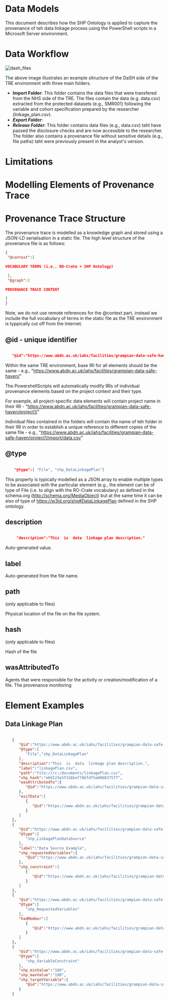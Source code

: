 # Data Models 

This document describes how the SHP Ontology is applied to capture the provenance of teh data linkage process using the PowerShell scripts in a Microsoft Server environment. 

# Data Workflow 

![dash_files](https://github.com/TRE-Provenance/TRE-Provenance.github.io/assets/4025828/964fc1ad-df40-4e89-b5ef-1aaf5bbe9856)

The above image illustrates an example sltructure of the DaSH side of the TRE environment with three main folders. 

* **Import Folder**: This folder contains the data files that were transfered from the NHS side of the TRE. The files contain the data (e.g. data.csv) extracted from the protected datasets (e.g., SMR001) following the variable and cohort specification prepared by the researcher (linkage_plan.csv).
* ***Export Folder***:
* ***Release Folder***: This folder contains data files (e.g., data.csv) taht have passed the disclosure checks and are now accessible to the researcher. The folder also contains a provenance file without sensitive details (e.g., file paths) taht were previously present in the analyst's version. 


# Limitations

# Modelling Elements of Provenance Trace

# Provenance Trace Structure 

The provenance trace is modelled as a knowledge graph and stored using a JSON-LD serialisation in a static file. The high level structure of the provenance file is as follows:

```JSON
{
 "@context":[

VOCABULARY TERMS (i.e., RO-Crate + SHP Ontology)

 ],
 "@graph":[

PROVENANCE TRACE CONTENT

]
}
```

Note, we do not use remote references for the @context part, instead we include the full vocabulary of terms in the static file as the TRE environment is typpically cut off from the Internet. 

## @id - unique identifier

```JSON

   "@id":"https://www.abdn.ac.uk/iahs/facilities/grampian-data-safe-haven/project1/linkagePlan.csv"

```

Within the same TRE environment, base IRI for all elements should be the same - e.g., "https://www.abdn.ac.uk/iahs/facilities/grampian-data-safe-haven/"

The PowershellScripts will automatically modify IRIs of individual provenance elements based on the project context and their type. 

For example, all project-specific data elements will contain project name in their IRI  - "https://www.abdn.ac.uk/iahs/facilities/grampian-data-safe-haven/project1/"

Individual files contained in the folders will contain the name of teh folder in their IRI in order to establish a unique reference to different copies of the same file - e.g., "https://www.abdn.ac.uk/iahs/facilities/grampian-data-safe-haven/project1/import/data.csv"

## @type 

```JSON

    "@type":[ "File", "shp_DataLinkagePlan"]

```

This property is typically modelled as a JSON array to enable multiple types to be associated with the particular element (e.g., the element can be of type of File (i.e. to align with the RO-Crate vocabulary) as defined in the schema.org (http://schema.org/MediaObject) but at the same time it can be also of type of https://w3id.org/shp#DataLinkagePlan defined in the SHP ontology. 

## description

```JSON

     "description":"This  is  data  linkage plan description."

```

Auto-generated value.

## label

Auto-generated from the file name.

## path

(only applicable to files)

Physical location of the file on the file system.

## hash

(only applicable to files)

Hash of the file

## wasAttributedTo

Agents that were responsible for the activity or creation/modification of a file. The provenance monitoring 

# Element Examples 

## Data Linkage Plan 

```JSON

   {
      "@id":"https://www.abdn.ac.uk/iahs/facilities/grampian-data-safe-haven/project1/linkagePlan.csv",
      "@type":[
         "File","shp_DataLinkagePlan"
      ],
      "description":"This  is  data  linkage plan description.",
      "label":"linkagePlan.csv",
      "path":"file:///c:/documents/linkagePlan.csv",
	  "shp_hash":"e0d123e5f316bef78bfdf5a008837577",
      "wasAttributedTo":{
         "@id":"https://www.abdn.ac.uk/iahs/facilities/grampian-data-safe-haven/staff/s10mm2"
      },
      "exifData":[
         {
            "@id":"https://www.abdn.ac.uk/iahs/facilities/grampian-data-safe-haven/project1/linkagePlan.csv#DataSource.a35d45fd-cfcf-44d7-96a3-b44de21a9652"
         }
      ]
   },
   {
      "@id":"https://www.abdn.ac.uk/iahs/facilities/grampian-data-safe-haven/project1/linkagePlan.csv#DataSource.a35d45fd-cfcf-44d7-96a3-b44de21a9652",
      "@type":[
         "shp_LinkagePlanDataSource"
      ],
      "label":"Data Source Example",
      "shp_requestedVariables":{
         "@id":"https://www.abdn.ac.uk/iahs/facilities/grampian-data-safe-haven/project1/linkagePlan.csv#RequestedVariables.9eedfc96-d26a-45af-8c83-065ccf1d24dc"
      },
      "shp_constraint":[
         {
            "@id":"https://www.abdn.ac.uk/iahs/facilities/grampian-data-safe-haven/project1/linkagePlan.csv#VariableConstraint.3987e401-abc0-4d84-9ba2-0fd3a635e6e2"
         }
      ]
   },
   {
      "@id":"https://www.abdn.ac.uk/iahs/facilities/grampian-data-safe-haven/project1/linkagePlan.csv#RequestedVariables.9eedfc96-d26a-45af-8c83-065ccf1d24dc",
      "@type":[
         "shp_RequestedVariables"
      ],
      "hadMember":[
         {
            "@id":"https://www.abdn.ac.uk/iahs/facilities/grampian-data-safe-haven/variable/height"
         }
      ]
   },
   {
      "@id":"https://www.abdn.ac.uk/iahs/facilities/grampian-data-safe-haven/project1/linkagePlan.csv#VariableConstraint.3987e401-abc0-4d84-9ba2-0fd3a635e6e2",
      "@type":[
         "shp_VariableConstraint"
      ],
      "shp_minValue":"160",
      "shp_maxValue":"190",
      "shp_targetVariable":{
         "@id":"https://www.abdn.ac.uk/iahs/facilities/grampian-data-safe-haven/variable/height"
      }
   }
	  

```
